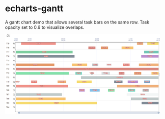 # echarts-gantt

A gantt chart demo that allows several task bars on the same row.
Task opacity set to 0.6 to visualize overlaps.


![Echarts-gantt](/screenshot.png?raw=true "echarts")
